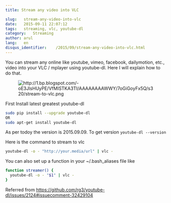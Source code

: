 ```yaml
---
title: Stream any video into VLC

slug:   stream-any-video-into-vlc
date:   2015-09-11 22:07:12
tags:   streaming, vlc, youtube-dl
category:   Streaming
author: arul
lang:   en
disqus_identifier:    /2015/09/stream-any-video-into-vlc.html
---
```


You can stream any online like youtube, vimeo, facebook, dailymotion,
etc., video into your VLC / mplayer using youtube-dl. Here I will
explain how to do that.

<figure class="align-center">
<img
src="http://1.bp.blogspot.com/-oE3JlsHUyPE/VfMISTKA3TI/AAAAAAAAWWY/7oGiGoyFx5Q/s320/stream-to-vlc.png"
alt="http://1.bp.blogspot.com/-oE3JlsHUyPE/VfMISTKA3TI/AAAAAAAAWWY/7oGiGoyFx5Q/s320/stream-to-vlc.png" />
</figure>

First Install latest greatest youtube-dl

``` bash
sudo pip install --upgrade youtube-dl
OR
sudo apt-get install youtube-dl
```

As per todoy the version is 2015.09.09. To get version
`youtube-dl --version`

Here is the command to stream to vlc

``` bash
youtube-dl -o - "http://your.media/url" | vlc -
```

You can also set up a function in your \~/.bash_aliases file like

``` bash
function streamer() {
  youtube-dl -o - "$1" | vlc -
}
```

Referred from
<https://github.com/rg3/youtube-dl/issues/2124#issuecomment-32429104>
